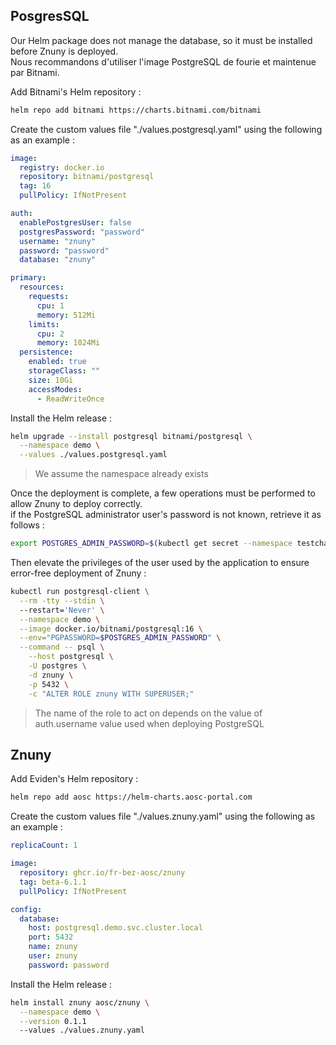 ## PosgresSQL

Our Helm package does not manage the database, so it must be installed before Znuny is deployed.  
Nous recommandons d'utiliser l'image PostgreSQL de fourie et maintenue par Bitnami.

Add Bitnami's Helm repository :

```bash
helm repo add bitnami https://charts.bitnami.com/bitnami
```

Create the custom values file "./values.postgresql.yaml" using the following as an example :

```yaml
image:
  registry: docker.io
  repository: bitnami/postgresql
  tag: 16
  pullPolicy: IfNotPresent

auth:
  enablePostgresUser: false
  postgresPassword: "password"
  username: "znuny"
  password: "password"
  database: "znuny"

primary:
  resources:
    requests:
      cpu: 1
      memory: 512Mi
    limits:
      cpu: 2
      memory: 1024Mi
  persistence:
    enabled: true
    storageClass: ""
    size: 10Gi
    accessModes:
      - ReadWriteOnce
```

Install the Helm release :

```bash
helm upgrade --install postgresql bitnami/postgresql \
  --namespace demo \
  --values ./values.postgresql.yaml
```

> We assume the namespace already exists

Once the deployment is complete, a few operations must be performed to allow Znuny to deploy correctly.  
if the PostgreSQL administrator user's password is not known, retrieve it as follows :

```bash
export POSTGRES_ADMIN_PASSWORD=$(kubectl get secret --namespace testcharts postgresql -o jsonpath="{.data.postgres-password}" | base64 -d)
```

Then elevate the privileges of the user used by the application to ensure error-free deployment of Znuny :

```bash
kubectl run postgresql-client \
  --rm -tty --stdin \ 
  --restart='Never' \
  --namespace demo \
  --image docker.io/bitnami/postgresql:16 \
  --env="PGPASSWORD=$POSTGRES_ADMIN_PASSWORD" \
  --command -- psql \
    --host postgresql \
    -U postgres \
    -d znuny \
    -p 5432 \
    -c "ALTER ROLE znuny WITH SUPERUSER;"
```

> The name of the role to act on depends on the value of auth.username value used when deploying PostgreSQL

## Znuny

Add Eviden's Helm repository :

```bash
helm repo add aosc https://helm-charts.aosc-portal.com
```

Create the custom values file "./values.znuny.yaml" using the following as an example :

```yaml
replicaCount: 1

image:
  repository: ghcr.io/fr-bez-aosc/znuny
  tag: beta-6.1.1
  pullPolicy: IfNotPresent

config:
  database:
    host: postgresql.demo.svc.cluster.local
    port: 5432
    name: znuny
    user: znuny
    password: password
```

Install the Helm release :

```bash
helm install znuny aosc/znuny \
  --namespace demo \
  --version 0.1.1
  --values ./values.znuny.yaml
```



